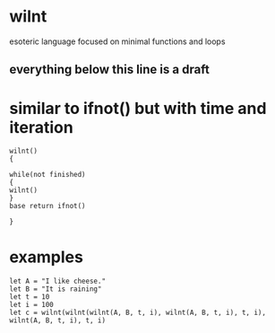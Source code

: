 # wilnt
esoteric language focused on minimal functions and loops

## everything below this line is a draft

# similar to ifnot() but with time and iteration

```
wilnt()
{

while(not finished)
{
wilnt()
}
base return ifnot()

}
```

# examples

```
let A = "I like cheese."
let B = "It is raining"
let t = 10
let i = 100
let c = wilnt(wilnt(wilnt(A, B, t, i), wilnt(A, B, t, i), t, i), wilnt(A, B, t, i), t, i)
```
